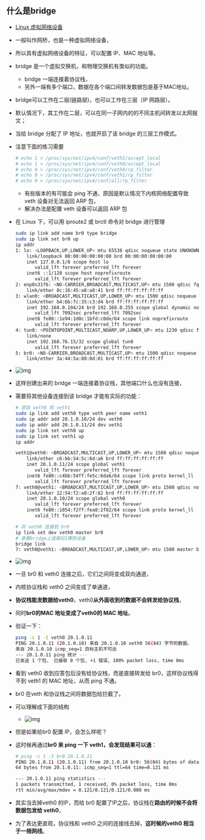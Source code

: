 ## 什么是bridge
* [Linux 虚拟网络设备](https://morven.life/posts/networking-2-virtual-devices/)
* 一般叫作网桥，也是一种虚拟网络设备，
* 所以具有虚拟网络设备的特征，可以配置 IP、MAC 地址等。
* bridge 是一个虚拟交换机，和物理交换机有类似的功能。
    * bridge 一端连接着协议栈，
    * 另外一端有多个端口，数据在各个端口间转发数据包是基于MAC地址。
* bridge可以工作在二层(链路层)，也可以工作在三层（IP 网路层）。
* 默认情况下，其工作在二层，可以在同一子网内的的不同主机间转发以太网报文；
* 当给 bridge 分配了 IP 地址，也就开启了该 bridge 的三层工作模式。
* 注意下面的练习需要
    ```bash
    # echo 1 > /proc/sys/net/ipv4/conf/veth1/accept_local
    # echo 1 > /proc/sys/net/ipv4/conf/veth0/accept_local
    # echo 0 > /proc/sys/net/ipv4/conf/veth0/rp_filter
    # echo 0 > /proc/sys/net/ipv4/conf/veth1/rp_filter
    # echo 0 > /proc/sys/net/ipv4/conf/all/rp_filter
    ```
    * 有些版本的有可能会 ping 不通，原因是默认情况下内核网络配置导致 veth 设备对无法返回 ARP 包，
    * 解决办法是配置 veth 设备可以返回 ARP 包

* 在 Linux 下，可以用 iproute2 或 brctl 命令对 bridge 进行管理
    ```bash
    sudo ip link add name br0 type bridge
    sudo ip link set br0 up
    ip addr
    1: lo: <LOOPBACK,UP,LOWER_UP> mtu 65536 qdisc noqueue state UNKNOWN group default qlen 1000
        link/loopback 00:00:00:00:00:00 brd 00:00:00:00:00:00
        inet 127.0.0.1/8 scope host lo
           valid_lft forever preferred_lft forever
        inet6 ::1/128 scope host noprefixroute 
           valid_lft forever preferred_lft forever
    2: enp0s31f6: <NO-CARRIER,BROADCAST,MULTICAST,UP> mtu 1500 qdisc fq state DOWN group default qlen 1000
        link/ether 8c:16:45:a8:a8:41 brd ff:ff:ff:ff:ff:ff
    3: wlan0: <BROADCAST,MULTICAST,UP,LOWER_UP> mtu 1500 qdisc noqueue state UP group default qlen 1000
        link/ether b4:6b:fc:35:c3:d4 brd ff:ff:ff:ff:ff:ff
        inet 192.168.0.104/24 brd 192.168.0.255 scope global dynamic noprefixroute wlan0
           valid_lft 7092sec preferred_lft 7092sec
        inet6 fe80::1e94:1d0c:1bfd:c0de/64 scope link noprefixroute 
           valid_lft forever preferred_lft forever
    4: tun0: <POINTOPOINT,MULTICAST,NOARP,UP,LOWER_UP> mtu 1230 qdisc fq state UNKNOWN group default qlen 500
        link/none 
        inet 192.168.76.15/32 scope global tun0
           valid_lft forever preferred_lft forever
    5: br0: <NO-CARRIER,BROADCAST,MULTICAST,UP> mtu 1500 qdisc noqueue state DOWN group default qlen 1000
        link/ether 3a:44:5a:80:8d:01 brd ff:ff:ff:ff:ff:ff
    ```
* ![img](https://i.loli.net/2020/01/28/JljuUAEyNRfb6Dq.jpg)
* 这样创建出来的 bridge 一端连接着协议栈，其他端口什么也没有连接，
* 需要将其他设备连接到该 bridge 才能有实际的功能：
    ```bash
    # 添加 veth0 和 veth1
    sudo ip link add veth0 type veth peer name veth1
    sudo ip addr add 20.1.0.10/24 dev veth0
    sudo ip addr add 20.1.0.11/24 dev veth1
    sudo ip link set veth0 up
    sudo ip link set veth1 up
    ip addr

    veth1@veth0: <BROADCAST,MULTICAST,UP,LOWER_UP> mtu 1500 qdisc noqueue state UP group default qlen 1000
        link/ether c6:bb:54:5c:6d:a6 brd ff:ff:ff:ff:ff:ff
        inet 20.1.0.11/24 scope global veth1
           valid_lft forever preferred_lft forever
        inet6 fe80::c4bb:54ff:fe5c:6da6/64 scope link proto kernel_ll 
           valid_lft forever preferred_lft forever
    7: veth0@veth1: <BROADCAST,MULTICAST,UP,LOWER_UP> mtu 1500 qdisc noqueue state UP group default qlen 1000
        link/ether 12:54:f2:a8:2f:82 brd ff:ff:ff:ff:ff:ff
        inet 20.1.0.10/24 scope global veth0
           valid_lft forever preferred_lft forever
        inet6 fe80::1054:f2ff:fea8:2f82/64 scope link proto kernel_ll 
           valid_lft forever preferred_lft forever

    # 将 veth0 连接到 br0
    ip link set dev veth0 master br0
    # 查看bridge上连接拉1哪些设备
    bridge link
    7: veth0@veth1: <BROADCAST,MULTICAST,UP,LOWER_UP> mtu 1500 master br0 state forwarding priority 32 cost 2
    ```
* ![img](https://i.loli.net/2020/01/28/NCUXi4l7zBo83ev.jpg)
* 一旦 br0 和 veth0 连接之后，它们之间将变成双向通道，
* 内核协议栈和 veth0 之间变成了单通道，
* **协议栈能发数据给veth0**，veth0**从外面收到的数据不会转发给协议栈**，
* 同时**br0的MAC 地址变成了veth0的 MAC 地址**。
* 验证一下：
    ```bash 
    ping -c 1 -I veth0 20.1.0.11                                              
    PING 20.1.0.11 (20.1.0.10) 来自 20.1.0.10 veth0 56(84) 字节的数据。
    来自 20.1.0.10 icmp_seq=1 目标主机不可达
    --- 20.1.0.11 ping 统计 ---
    已发送 1 个包， 已接收 0 个包, +1 错误, 100% packet loss, time 0ms
    ```
* 看到 veth0 收到应答包后没有给协议栈，而是直接转发给 br0，这样协议栈得不到 veth1 的 MAC 地址，从而 ping 不通。
* br0 在veth 和协议栈之间将数据包给拦截了。
* 可以理解成下面的结构
    * ![img](https://i.loli.net/2020/01/28/nuKtLZyaRhXqjDp.jpg)
* 但是如果给br0 配置 IP，会怎么样呢？
* 这时候再通过**br0 来 ping 一下 veth1，会发现结果可以通**：
    ```bash
    # ping -c 1 -I br0 20.1.0.11
    PING 20.1.0.11 (20.1.0.11) from 20.1.0.10 br0: 56(84) bytes of data.
    64 bytes from 20.1.0.11: icmp_seq=1 ttl=64 time=0.121 ms

    --- 20.1.0.11 ping statistics ---
    1 packets transmitted, 1 received, 0% packet loss, time 0ms
    rtt min/avg/max/mdev = 0.121/0.121/0.121/0.000 ms
    ```
* 其实当去掉veth0 的IP，而给 br0 配置了IP之后，协议栈在**路由的时候不会将数据包发给 veth0**，
* 为了表达更直观，协议栈和 veth0 之间的连接线去掉，**这时候的veth0 相当于一根网线**。


